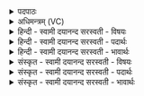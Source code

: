 <details><summary>पदपाठः</summary>

ये। स॒मा॒नाः। सम॑नस॒ इति॒ सऽम॑नसः। पि॒तरः॑। य॒म॒राज्य॒ इति॑ यम॒ऽराज्ये॑। तेषा॑म्। लो॒कः। स्व॒धा। नमः॑। य॒ज्ञः। दे॒वेषु॑। क॒ल्प॒ता॒म्। ४५।
</details>

<details><summary>अधिमन्त्रम् (VC)</summary>

- पितरो देवताः
- वैखानस ऋषिः
- निचृदनुष्टुप्
- गान्धारः
</details>

<details><summary>हिन्दी - स्वामी दयानन्द सरस्वती  - विषयः</summary>

कहाँ मनुष्य सुखपूर्वक निवास करते हैं, इस विषय को अगले मन्त्र में कहा है ॥
</details>

<details><summary>हिन्दी - स्वामी दयानन्द सरस्वती  - पदार्थः</summary>

पदार्थान्वयभाषाः -  (ये) जो (समानाः) सदृश (समनसः) तुल्य विज्ञानयुक्त (पितरः) प्रजा के रक्षक लोग (यमराज्ये) यथावत् न्यायकारी सभाधीश राजा के राज्य में हैं, (तेषाम्) उनका (लोकः) सभा का दर्शन (स्वधा) अन्न (नमः) सत्कार और (यज्ञः) प्राप्त होने योग्य न्याय (देवेषु) विद्वानों में (कल्पताम्) समर्थ होवे ॥४५ ॥
</details>

<details><summary>हिन्दी - स्वामी दयानन्द सरस्वती  - भावार्थः</summary>

भावार्थभाषाः -  जहाँ बहुदर्शी अन्नादि ऐश्वर्य से संयुक्त सज्जनों से सत्कार को प्राप्त एक धर्म ही में जिनकी निष्ठा है, उन विद्वानों की सभा सत्यन्याय को करती है, उसी राज्य में सब मनुष्य ऐश्वर्य्य और सुख में निवास करते हैं ॥४५ ॥
</details>

<details><summary>संस्कृत - स्वामी दयानन्द सरस्वती  - विषयः</summary>

कुत्र जनाः सुखं निवसन्तीत्याह ॥
</details>

<details><summary>संस्कृत - स्वामी दयानन्द सरस्वती  - पदार्थः</summary>

पदार्थान्वयभाषाः -  ये समानाः समनसः पितरो यमराज्ये सन्ति, तेषां लोकः स्वधा नमो यज्ञश्च देवेषु कल्पताम् ॥४५ ॥
</details>

<details><summary>संस्कृत - स्वामी दयानन्द सरस्वती  - भावार्थः</summary>

भावार्थभाषाः -  यत्र बहुदर्शिनामन्नाद्यैश्वर्ययुक्तानां सज्जनैः सत्कृतानां धर्मैकनिष्ठानां विदुषां सभा सत्यं न्यायं करोति, तत्रैव सर्वे मनुष्या ऐश्वर्ये सुखे च निवासं कुर्वन्ति ॥४५ ॥
</details>
